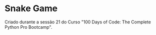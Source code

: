 
# Snake Game

Criado durante a sessão 21 do Curso "100 Days of Code: The Complete Python Pro Bootcamp".


